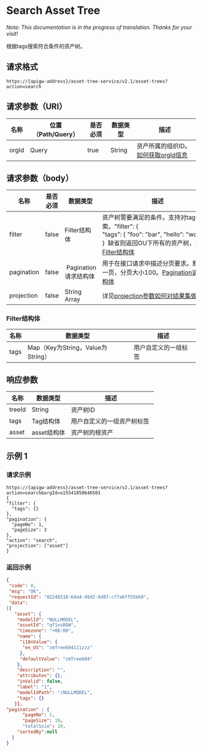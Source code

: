 # Search Asset Tree

*Note: This documentation is in the progress of translation. Thanks for your visit!*

根据tags搜索符合条件的资产树。

## 请求格式

```
https://{apigw-address}/asset-tree-service/v2.1/asset-trees?action=search
```

## 请求参数（URI）

| 名称          | 位置（Path/Query） | 是否必须 | 数据类型 | 描述      |
|---------------|------------------|----------|-----------|--------------|
| orgId         | Query            | true     | String    | 资产所属的组织ID。[如何获取orgId信息](/docs/api/en/latest/api_faqs#orgid-orgid)                |

## 请求参数（body）

| 名称          | 是否必须 | 数据类型 | 描述      |
|-----------------|---------------|-------------------|-----|
| filter| false         | Filter结构体          | 资产树需要满足的条件。支持对tags的搜索。"filter": {  "tags": { "foo": "bar", "hello": "world" }  }  缺省则返回OU下所有的资产树，见[Filter结构体](/docs/api/en/latest/asset_tree/search_asset_tree.html#filter-filterstruc)   |
| pagination| false         |  Pagination请求结构体 | 用于在接口请求中描述分页要求。默认第一页，分页大小100。[Pagination请求结构体](/docs/api/en/latest/overview.html?highlight=pagination#pagination)                               |
| projection| false         | String Array          | 详见[projection参数如何对结果集做裁剪](/docs/api/en/latest/api_faqs.html#projection)|


### Filter结构体<filterstruc>

| 名称        | 数据类型 | 描述      |
|-----------|------------------------------------|-----------------------|
| tags| Map（Key为String，Value为String）  | 用户自定义的一组标签  |


## 响应参数

| 名称| 数据类型 | 描述         |
|-------------|-----------------------------------|-----------------------------|
| treeId| String                            | 资产树ID                    |
| tags| Tag结构体 | 用户自定义的一组资产树标签  |
| asset| asset结构体                     | 资产树的根资产              |



## 示例 1

### 请求示例

```
https://{apigw-address}/asset-tree-service/v2.1/asset-trees?action=search&orgId=o15541858646501
{
"filter": {
  "tags": {}
},
"pagination": {
  "pageNo": 1,
  "pageSize": 3
},
"action": "search",
"projection": ["asset"]
}
```

### 返回示例

```json
{
 "code": 0,
 "msg": "OK",
 "requestId": "82248518-6da4-49d2-8d07-cf7a0ff55b60",
 "data": 
[{
   "asset": {
    "modelId": "NULLMODEL",
    "assetId": "qf1vsBQW",
    "timezone": "+08:00",
    "name": {
     "i18nValue": {
      "en_US": "zmTree604111zzz"
     },
     "defaultValue": "zmTree604"
    },
    "description": "",
    "attributes": {},
    "inValid": false,
    "label": "1",
    "modelIdPath": "/NULLMODEL",
    "tags": {} 
   }],
"pagination" : {
      "pageNo": 1,
      "pageSize": 10，
      "totalSzie": 10,
    "sortedBy":null
  }
}
```

